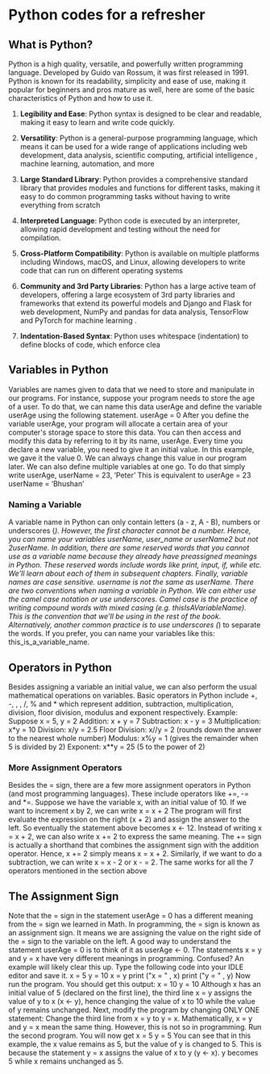 # Python codes for a refresher

## What is Python?
Python is a high quality, versatile, and powerfully written programming language. Developed by Guido van Rossum, it was first released in 1991. Python is known for its readability, simplicity and ease of use, making it popular for beginners and pros mature as well, here are some of the basic characteristics of Python and how to use it.

1. **Legibility and Ease**: Python syntax is designed to be clear and readable, making it easy to learn and write code quickly.

2. **Versatility**: Python is a general-purpose programming language, which means it can be used for a wide range of applications including web development, data analysis, scientific computing, artificial intelligence , machine learning, automation, and more

3. **Large Standard Library**: Python provides a comprehensive standard library that provides modules and functions for different tasks, making it easy to do common programming tasks without having to write everything from scratch

4. **Interpreted Language**: Python code is executed by an interpreter, allowing rapid development and testing without the need for compilation.

5. **Cross-Platform Compatibility**: Python is available on multiple platforms including Windows, macOS, and Linux, allowing developers to write code that can run on different operating systems

6. **Community and 3rd Party Libraries**: Python has a large active team of developers, offering a large ecosystem of 3rd party libraries and frameworks that extend its powerful models and Django and Flask for web development, NumPy and pandas for data analysis, TensorFlow and PyTorch for machine learning .

7. **Indentation-Based Syntax**: Python uses whitespace (indentation) to define blocks of code, which enforce clea


## Variables in Python
Variables are names given to data that we need to store and manipulate
in our programs. For instance, suppose your program needs to store the
age of a user. To do that, we can name this data userAge and define the
variable userAge using the following statement.
userAge = 0
After you define the variable userAge, your program will allocate a
certain area of your computer's storage space to store this data. You can
then access and modify this data by referring to it by its name, userAge.
Every time you declare a new variable, you need to give it an initial value.
In this example, we gave it the value 0. We can always change this value
in our program later.
We can also define multiple variables at one go. To do that simply write
userAge, userName = 23,
‘Peter’
This is equivalent to
userAge = 23
userName = ‘Bhushan’

### Naming a Variable
A variable name in Python can only contain letters (a - z, A - B), numbers
or underscores (_). However, the first character cannot be a number.
Hence, you can name your variables userName, user_name or
userName2 but not 2userName.
In addition, there are some reserved words that you cannot use as a
variable name because they already have preassigned meanings in
Python. These reserved words include words like print, input, if,
while etc. We’ll learn about each of them in subsequent chapters.
Finally, variable names are case sensitive. username is not the same as
userName.
There are two conventions when naming a variable in Python. We can
either use the camel case notation or use underscores. Camel case is
the practice of writing compound words with mixed casing (e.g.
thisIsAVariableName). This is the convention that we’ll be using in
the rest of the book. Alternatively, another common practice is to use
underscores (_) to separate the words. If you prefer, you can name your
variables like this: this_is_a_variable_name.


## Operators in Python
Besides assigning a variable an initial value, we can also perform the
usual mathematical operations on variables. Basic operators in Python
include +, -, , , /, % and * which represent addition, subtraction,
multiplication, division, floor division, modulus and exponent respectively.
Example:
Suppose x = 5, y = 2
Addition: x + y = 7
Subtraction: x - y = 3
Multiplication: x*y = 10
Division: x/y = 2.5
Floor Division: x//y = 2 (rounds down the answer to the nearest whole
number)
Modulus: x%y = 1 (gives the remainder when 5 is divided by 2)
Exponent: x**y = 25 (5 to the power of 2)

### More Assignment Operators
Besides the = sign, there are a few more assignment operators in Python
(and most programming languages). These include operators like +=, -=
and *=.
Suppose we have the variable x, with an initial value of 10. If we want to
increment x by 2, we can write
x = x + 2
The program will first evaluate the expression on the right (x + 2) and
assign the answer to the left. So eventually the statement above
becomes x <- 12.
Instead of writing x = x + 2, we can also write x += 2 to express the
same meaning. The += sign is actually a shorthand that combines the
assignment sign with the addition operator. Hence, x += 2 simply
means x = x + 2.
Similarly, if we want to do a subtraction, we can write x = x - 2 or x -
= 2. The same works for all the 7 operators mentioned in the section
above

## The Assignment Sign
Note that the = sign in the statement userAge = 0 has a different
meaning from the = sign we learned in Math. In programming, the = sign
is known as an assignment sign. It means we are assigning the value on
the right side of the = sign to the variable on the left. A good way to
understand the statement userAge = 0 is to think of it as userAge <-
0.
The statements x = y and y = x have very different meanings in
programming.
Confused? An example will likely clear this up.
Type the following code into your IDLE editor and save it.
x = 5
y = 10
x = y
print ("x = "
, x)
print ("y = "
, y)
Now run the program. You should get this output:
x = 10
y = 10
Although x has an initial value of 5 (declared on the first line), the third
line x = y assigns the value of y to x (x <- y), hence changing the
value of x to 10 while the value of y remains unchanged.
Next, modify the program by changing ONLY ONE statement: Change
the third line from x = y to y = x. Mathematically, x = y and y = x mean
the same thing. However, this is not so in programming.
Run the second program. You will now get
x = 5
y = 5
You can see that in this example, the x value remains as 5, but the value
of y is changed to 5. This is because the statement y = x assigns the
value of x to y (y <- x). y becomes 5 while x remains unchanged as 5.

